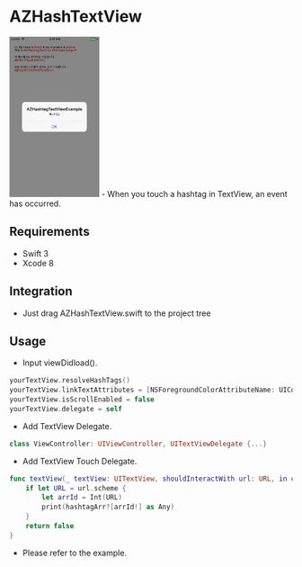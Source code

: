 # AZHashTextView
<img src="image/sample.png" width="160"/>
- When you touch a hashtag in TextView, an event has occurred.

## Requirements
- Swift 3
- Xcode 8

## Integration
- Just drag AZHashTextView.swift to the project tree

## Usage
- Input viewDidload().

```swift
yourTextView.resolveHashTags()
yourTextView.linkTextAttributes = [NSForegroundColorAttributeName: UIColor.red]
yourTextView.isScrollEnabled = false
yourTextView.delegate = self
```

- Add TextView Delegate.
```swift
class ViewController: UIViewController, UITextViewDelegate {...}
```

- Add TextView Touch Delegate.
```swift
func textView(_ textView: UITextView, shouldInteractWith url: URL, in characterRange: NSRange, interaction: UITextItemInteraction) -> Bool {
    if let URL = url.scheme {
        let arrId = Int(URL)
        print(hashtagArr?[arrId!] as Any)
    }
    return false
}
```

- Please refer to the example.
